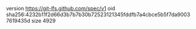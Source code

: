 version https://git-lfs.github.com/spec/v1
oid sha256:4232b11f2d66d3b7b7b30b72523121345fddfb7a4cbce5b5f7da90037619435d
size 4929
